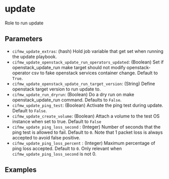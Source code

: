 # update
Role to run update

## Parameters
* `cifmw_update_extras`: (hash) Hold job variable that get set when running the update playbook.
* `cifmw_update_openstack_update_run_operators_updated`: (Boolean) Set if openstack_update_run make target should not modify openstack-operator csv to fake openstack services container change. Default to `True`.
* `cifmw_update_openstack_update_run_target_version`: (String) Define openstack target version to run update to.
* `cifmw_update_run_dryrun`: (Boolean) Do a dry run on make openstack_update_run command. Defaults to `False`.
* `cifmw_update_ping_test`: (Boolean) Activate the ping test during update. Default to `False`.
* `cifmw_update_create_volume`: (Boolean) Attach a volume to the test OS instance when set to true.  Default to `False`
* `cifmw_update_ping_loss_second` : (Integer) Number of seconds that the ping test is allowed to fail. Default to `0`. Note that 1 packet loss is always accepted to avoid false positive.
* `cifmw_update_ping_loss_percent` : (Integer) Maximum percentage of ping loss accepted.  Default to `0`. Only relevant when `cifmw_update_ping_loss_second` is not 0.

## Examples
